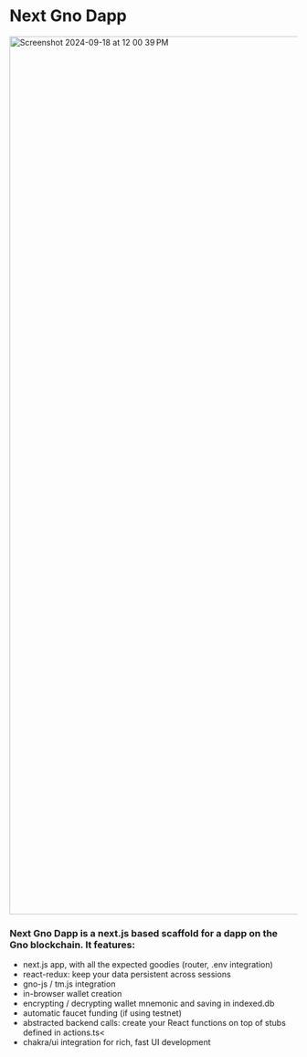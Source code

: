 # Next Gno Dapp

<img width="1538" alt="Screenshot 2024-09-18 at 12 00 39 PM" src="https://github.com/user-attachments/assets/1c78db9a-c6b3-4d67-a384-13152e740a7b">

### Next Gno Dapp is a next.js based scaffold for a dapp on the Gno blockchain. It features:
                    
- next.js app, with all the expected goodies (router, .env integration)
- react-redux: keep your data persistent across sessions
- gno-js / tm.js integration
- in-browser wallet creation
- encrypting / decrypting wallet mnemonic and saving in indexed.db
- automatic faucet funding (if using testnet)
- abstracted backend calls: create your React functions on top of stubs defined in actions.ts<
- chakra/ui integration for rich, fast UI development
            
